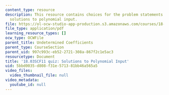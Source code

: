 ```yaml
---
content_type: resource
description: This resource contains choices for the problem statements related to
  solutions to polynomial input.
file: https://ol-ocw-studio-app-production.s3.amazonaws.com/courses/18-03sc-differential-equations-fall-2011/5bbd0035d808f31e571381bb46a565a5_MIT18_03SCF11_s16_4quizc.pdf
file_type: application/pdf
learning_resource_types: []
ocw_type: OCWFile
parent_title: Undetermined Coefficients
parent_type: CourseSection
parent_uid: 997c993c-eb52-2721-308a-867f2c1e5ac3
resourcetype: Document
title: '18.03SCF11 quiz: Solutions to Polynomial Input'
uid: 5bbd0035-d808-f31e-5713-81bb46a565a5
video_files:
  video_thumbnail_file: null
video_metadata:
  youtube_id: null
---
```

